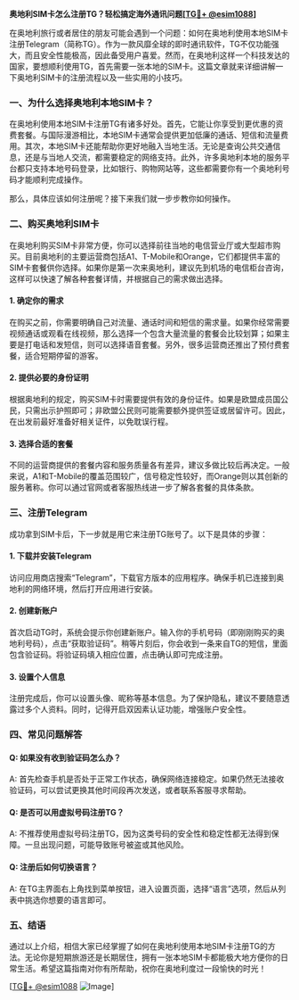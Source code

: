 **奥地利SIM卡怎么注册TG？轻松搞定海外通讯问题[[TG💪+ @esim1088](https://t.me/s/esim1088)]**

在奥地利旅行或者居住的朋友可能会遇到一个问题：如何在奥地利使用本地SIM卡注册Telegram（简称TG）。作为一款风靡全球的即时通讯软件，TG不仅功能强大，而且安全性能极高，因此备受用户喜爱。然而，在奥地利这样一个科技发达的国家，要想顺利使用TG，首先需要一张本地的SIM卡。这篇文章就来详细讲解一下奥地利SIM卡的注册流程以及一些实用的小技巧。

### 一、为什么选择奥地利本地SIM卡？

在奥地利使用本地SIM卡注册TG有诸多好处。首先，它能让你享受到更优惠的资费套餐。与国际漫游相比，本地SIM卡通常会提供更加低廉的通话、短信和流量费用。其次，本地SIM卡还能帮助你更好地融入当地生活。无论是查询公共交通信息，还是与当地人交流，都需要稳定的网络支持。此外，许多奥地利本地的服务平台都只支持本地号码登录，比如银行、购物网站等，这些都需要你有一个奥地利号码才能顺利完成操作。

那么，具体应该如何注册呢？接下来我们就一步步教你如何操作。

### 二、购买奥地利SIM卡

在奥地利购买SIM卡非常方便，你可以选择前往当地的电信营业厅或大型超市购买。目前奥地利的主要运营商包括A1、T-Mobile和Orange，它们都提供丰富的SIM卡套餐供你选择。如果你是第一次来奥地利，建议先到机场的电信柜台咨询，这样可以快速了解各种套餐详情，并根据自己的需求做出选择。

#### 1. 确定你的需求
在购买之前，你需要明确自己对流量、通话时间和短信的需求量。如果你经常需要视频通话或观看在线视频，那么选择一个包含大量流量的套餐会比较划算；如果主要是打电话和发短信，则可以选择语音套餐。另外，很多运营商还推出了预付费套餐，适合短期停留的游客。

#### 2. 提供必要的身份证明
根据奥地利的规定，购买SIM卡时需要提供有效的身份证件。如果是欧盟成员国公民，只需出示护照即可；非欧盟公民则可能需要额外提供签证或居留许可。因此，在出发前最好准备好相关证件，以免耽误行程。

#### 3. 选择合适的套餐
不同的运营商提供的套餐内容和服务质量各有差异，建议多做比较后再决定。一般来说，A1和T-Mobile的覆盖范围较广，信号稳定性较好，而Orange则以其创新的服务著称。你可以通过官网或者客服热线进一步了解各套餐的具体条款。

### 三、注册Telegram

成功拿到SIM卡后，下一步就是用它来注册TG账号了。以下是具体的步骤：

#### 1. 下载并安装Telegram
访问应用商店搜索“Telegram”，下载官方版本的应用程序。确保手机已连接到奥地利的网络环境，然后打开应用进行安装。

#### 2. 创建新账户
首次启动TG时，系统会提示你创建新账户。输入你的手机号码（即刚刚购买的奥地利号码），点击“获取验证码”。稍等片刻后，你会收到一条来自TG的短信，里面包含验证码。将验证码填入相应位置，点击确认即可完成注册。

#### 3. 设置个人信息
注册完成后，你可以设置头像、昵称等基本信息。为了保护隐私，建议不要随意透露过多个人资料。同时，记得开启双因素认证功能，增强账户安全性。

### 四、常见问题解答

#### Q: 如果没有收到验证码怎么办？
A: 首先检查手机是否处于正常工作状态，确保网络连接稳定。如果仍然无法接收验证码，可以尝试更换其他时间段再次发送，或者联系客服寻求帮助。

#### Q: 是否可以用虚拟号码注册TG？
A: 不推荐使用虚拟号码注册TG，因为这类号码的安全性和稳定性都无法得到保障。一旦出现问题，可能导致账号被盗或其他风险。

#### Q: 注册后如何切换语言？
A: 在TG主界面右上角找到菜单按钮，进入设置页面，选择“语言”选项，然后从列表中挑选你想要的语言即可。

### 五、结语

通过以上介绍，相信大家已经掌握了如何在奥地利使用本地SIM卡注册TG的方法。无论你是短期旅游还是长期居住，拥有一张本地SIM卡都能极大地方便你的日常生活。希望这篇指南对你有所帮助，祝你在奥地利度过一段愉快的时光！

[[TG💪+ @esim1088](https://t.me/s/esim1088) ![Image](https://i.postimg.cc/4NQfJmqS/Snipaste-2025-05-13-00-14-12.png)]